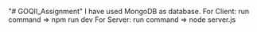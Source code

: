 "# GOQII_Assignment" 
I have used MongoDB as database.
For Client: run command => npm run dev
For Server: run command => node server.js
